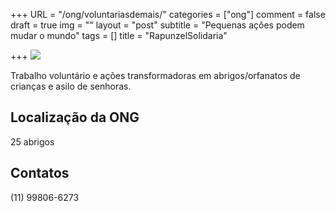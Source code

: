 +++
URL = "/ong/voluntariasdemais/"
categories = ["ong"]
comment = false
draft = true
img = ""
layout = "post"
subtitle = "Pequenas ações podem mudar o mundo"
tags = []
title = "RapunzelSolidaria"

+++
![](/uploads/voluntariasdemais.png)

Trabalho voluntário e ações transformadoras em abrigos/orfanatos de crianças e asilo de senhoras.

## Localização da ONG

25 abrigos

## Contatos

(11) 99806-6273